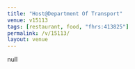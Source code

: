 ```yaml
---
title: "Host@Department Of Transport"
venue: v15113
tags: [restaurant, food, "fhrs:413825"]
permalink: /v/15113/
layout: venue
---
```

null